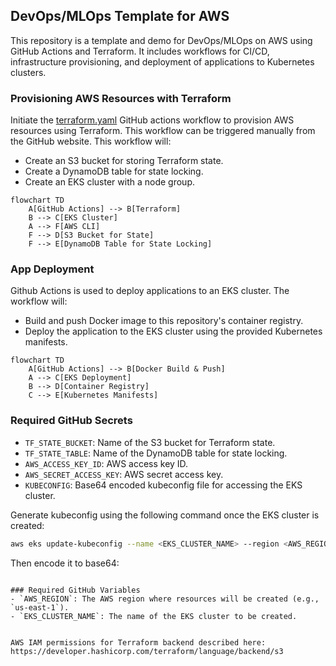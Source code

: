 ## DevOps/MLOps Template for AWS
This repository is a template and demo for DevOps/MLOps on AWS using GitHub Actions and Terraform. It includes workflows for CI/CD, infrastructure provisioning, and deployment of applications to Kubernetes clusters.

### Provisioning AWS Resources with Terraform
Initiate the [terraform.yaml](.github/workflows/terraform.yaml) GitHub actions workflow to provision AWS resources using Terraform. This workflow can be triggered manually from the GitHub website. This workflow will:
- Create an S3 bucket for storing Terraform state.
- Create a DynamoDB table for state locking.
- Create an EKS cluster with a node group.

```mermaid
flowchart TD
    A[GitHub Actions] --> B[Terraform]
    B --> C[EKS Cluster]
    A --> F[AWS CLI]
    F --> D[S3 Bucket for State]
    F --> E[DynamoDB Table for State Locking]
```

### App Deployment
Github Actions is used to deploy applications to an EKS cluster. The workflow will:
- Build and push Docker image to this repository's container registry.
- Deploy the application to the EKS cluster using the provided Kubernetes manifests.

```mermaid
flowchart TD
    A[GitHub Actions] --> B[Docker Build & Push]
    A --> C[EKS Deployment]
    B --> D[Container Registry]
    C --> E[Kubernetes Manifests]
```

### Required GitHub Secrets
- `TF_STATE_BUCKET`: Name of the S3 bucket for Terraform state.
- `TF_STATE_TABLE`: Name of the DynamoDB table for state locking.
- `AWS_ACCESS_KEY_ID`: AWS access key ID.
- `AWS_SECRET_ACCESS_KEY`: AWS secret access key.
- `KUBECONFIG`: Base64 encoded kubeconfig file for accessing the EKS cluster.

Generate kubeconfig using the following command once the EKS cluster is created:
```bash
aws eks update-kubeconfig --name <EKS_CLUSTER_NAME> --region <AWS_REGION> --profile <AWS_PROFILE>
```

Then encode it to base64:
```

### Required GitHub Variables
- `AWS_REGION`: The AWS region where resources will be created (e.g., `us-east-1`).
- `EKS_CLUSTER_NAME`: The name of the EKS cluster to be created.


AWS IAM permissions for Terraform backend described here:  https://developer.hashicorp.com/terraform/language/backend/s3